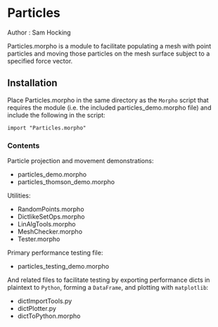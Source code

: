 # Particles

Author  : Sam Hocking

Particles.morpho is a module to facilitate populating a mesh with point particles and moving those particles on the mesh surface subject to a specified force vector. 

## Installation

Place Particles.morpho in the same directory as the `Morpho` script that requires the module (i.e. the included particles_demo.morpho file) and include the following in the script:
```
import "Particles.morpho"
```
### Contents

Particle projection and movement demonstrations:
- particles_demo.morpho
- particles_thomson_demo.morpho

Utilities:
- RandomPoints.morpho
- DictlikeSetOps.morpho
- LinAlgTools.morpho
- MeshChecker.morpho
- Tester.morpho

Primary performance testing file:
- particles_testing_demo.morpho

And related files to facilitate testing by exporting performance dicts in plaintext to `Python`, forming a `DataFrame`, and plotting with `matplotlib`:
- dictImportTools.py
- dictPlotter.py
- dictToPython.morpho